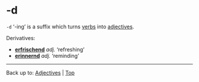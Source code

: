 # -d

`-d` ‘-ing’ is a suffix which turns [verbs](../../verbs/index.md) into [adjectives](../index.md).

Derivatives:
- **[erfrischend](../e/er/erfrischend.md)** *adj.* ‘refreshing’
- **[erinnernd](../e/er/erinnernd.md)** *adj.* ‘reminding’

----

Back up to: [Adjectives](../index.md) | [Top](../../index.md)

